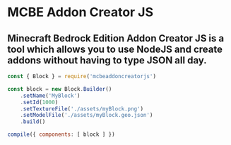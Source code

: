 # MCBE Addon Creator JS

## Minecraft Bedrock Edition Addon Creator JS is a tool which allows you to use NodeJS and create addons without having to type JSON all day.

```js
const { Block } = require('mcbeaddoncreatorjs')

const block = new Block.Builder()
	.setName('MyBlock')
	.setId(1000)
	.setTextureFile('./assets/myBlock.png')
	.setModelFile('./assets/myBlock.geo.json')
	.build()

compile({ components: [ block ] })
```